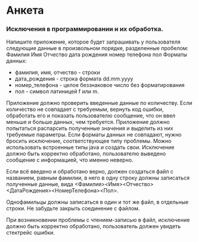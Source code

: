 # Анкета
### Исключения в программировании и их обработка.

Напишите приложение, которое будет запрашивать у пользователя следующие данные в произвольном порядке, разделенные пробелом:
Фамилия Имя Отчество дата рождения номер телефона пол
Форматы данных:
- фамилия, имя, отчество - строки
- дата_рождения - строка формата dd.mm.yyyy
- номер_телефона - целое беззнаковое число без форматирования
- пол - символ латиницей f или m.
  
Приложение должно проверить введенные данные по количеству. Если количество не совпадает с требуемым, вернуть код ошибки, обработать его и
показать пользователю сообщение, что он ввел меньше и больше данных, чем требуется. Приложение должно попытаться распарсить полученные значения и выделить из
них требуемые параметры. Если форматы данных не совпадают, нужно бросить исключение, соответствующее типу проблемы. Можно использовать встроенные
типы java и создать свои. Исключение должно быть корректно обработано, пользователю выведено сообщение с информацией, что именно неверно.  

Если всё введено и обработано верно, должен создаться файл с названием, равным фамилии, в него в одну строку должны записаться полученные данные,
вида <Фамилия><Имя><Отчество><ДатаРождения><НомерТелефона><Пол>.  

Однофамильцы должны записаться в один и тот же файл, в отдельные строки. Не забудьте закрыть соединение с файлом.

При возникновении проблемы с чтением-записью в файл, исключение должно быть корректно обработано, пользователь должен увидеть стектрейс ошибки.
